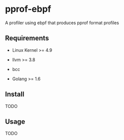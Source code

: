 # pprof-ebpf

A profiler using ebpf that produces pprof format profiles

## Requirements

- Linux Kernel >= 4.9

- llvm >= 3.8

- bcc

- Golang >= 1.6

## Install

TODO

## Usage

TODO

